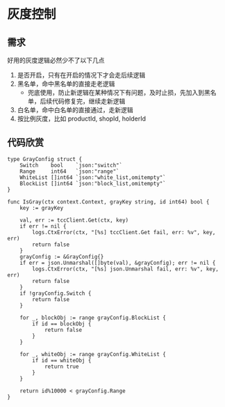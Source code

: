 # 灰度控制

## 需求

好用的灰度逻辑必然少不了以下几点

1. 是否开启，只有在开启的情况下才会走后续逻辑
2. 黑名单，命中黑名单的直接走老逻辑
    - 兜底使用，防止新逻辑在某种情况下有问题，及时止损，先加入到黑名单，后续代码修复完，继续走新逻辑
3. 白名单，命中白名单的直接通过，走新逻辑
4. 按比例灰度，比如 productId, shopId, holderId


## 代码欣赏

```golang
type GrayConfig struct {
	Switch    bool    `json:"switch"`
	Range     int64   `json:"range"`
	WhiteList []int64 `json:"white_list,omitempty"`
	BlockList []int64 `json:"block_list,omitempty"`
}

func IsGray(ctx context.Context, grayKey string, id int64) bool {
	key := grayKey

	val, err := tccClient.Get(ctx, key)
	if err != nil {
		logs.CtxError(ctx, "[%s] tccClient.Get fail, err: %v", key, err)
		return false
	}
	grayConfig := &GrayConfig{}
	if err = json.Unmarshal([]byte(val), &grayConfig); err != nil {
		logs.CtxError(ctx, "[%s] json.Unmarshal fail, err: %v", key, err)
		return false
	}
    if !grayConfig.Switch {
        return false
    }

	for _, blockObj := range grayConfig.BlockList {
		if id == blockObj {
			return false
		}
	}

	for _, whiteObj := range grayConfig.WhiteList {
		if id == whiteObj {
			return true
		}
	}

	return id%10000 < grayConfig.Range
}
```
